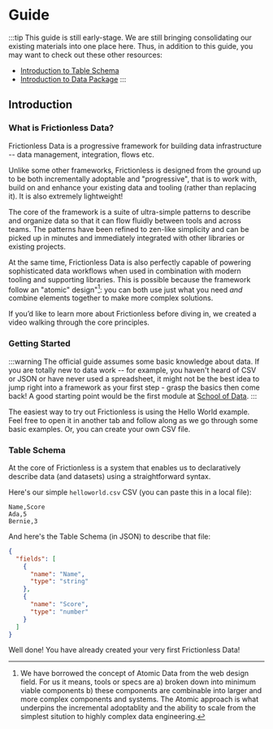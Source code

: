 # Guide

:::tip
This guide is still early-stage. We are still bringing consolidating our existing materials into one place here. Thus, in addition to this guide, you may want to check out these other resources:

* [Introduction to Table Schema][ts]
* [Introduction to Data Package][dp]
:::

[ts]: /table-schema/
[dp]: /data-package/

## Introduction

### What is Frictionless Data?

Frictionless Data is a progressive framework for building data infrastructure -- data management, integration, flows etc.

Unlike some other frameworks, Frictionless is designed from the ground up to be both incrementally adoptable and "progressive", that is to work with, build on and enhance your existing data and tooling (rather than replacing it). It is also extremely lightweight!

The core of the framework is a suite of ultra-simple patterns to describe and organize data so that it can flow fluidly between tools and across teams. The patterns have been refined to zen-like simplicity and can be picked up in minutes and immediately integrated with other libraries or existing projects.

<!--
[These patterns are language and platform agnostic so you can use and integrate them with your favourite language, tool or platform. We also have a rich set of libraries and tooling to help you do that e.g. bindings in Python, R, Ruby, Go, Swift ...]
-->

At the same time, Frictionless Data is also perfectly capable of powering sophisticated data workflows when used in combination with modern tooling and supporting libraries. This is possible because the framework follow an "atomic" design"[^atomic]: you can both use just what you need *and* combine elements together to make more complex solutions.

If you’d like to learn more about Frictionless before diving in, we created a video walking through the core principles.

<!-- TODO: insert video -->

<!-- TODO: If you are an experienced data developer [engineer] and want to know how Frictionless compares to other libraries/frameworks, check out the Comparison with Other Frameworks and Tools. -->

[^atomic]: We have borrowed the concept of Atomic Data from the web design field. For us it means, tools or specs are a) broken down into minimum viable components b) these components are combinable into larger and more complex components and systems. The Atomic approach is what underpins the incremental adoptablity and the ability to scale from the simplest sitution to highly complex data engineering.


### Getting Started

:::warning
The official guide assumes some basic knowledge about data. If you are totally new to data work -- for example, you haven't heard of CSV or JSON or have never used a spreadsheet, it might not be the best idea to jump right into a framework as your first step - grasp the basics then come back! A good starting point would be the first module at [School of Data][scoda].
:::

[scoda]: https://schoolofdata.org/

The easiest way to try out Frictionless is using the Hello World example. Feel free to open it in another tab and follow along as we go through some basic examples. Or, you can create your own CSV file.

<!--
[TODO: maybe install a tool to play along - either the CLI or maybe in python, JS or R. However, worry that this always a bit of an obstacle for people]
-->

<!--
### Declarative Data
-->

### Table Schema

At the core of Frictionless is a system that enables us to declaratively describe data (and datasets) using a straightforward syntax.

Here's our simple `helloworld.csv` CSV (you can paste this in a local file):

```csv
Name,Score
Ada,5
Bernie,3
```

And here's the Table Schema (in JSON) to describe that file:

```json
{
  "fields": [
    {
      "name": "Name",
      "type": "string"
    },
    {
      "name": "Score",
      "type": "number"
    }
  ]
}
```

Well done! You have already created your very first Frictionless Data!

<!--
TODO: mention you can use Frictionless with other (non-tabular) types of data ...

TODO: maybe a discussion of why this vs anything else ...
-->

<!--
### Validating Your Data

? Validate example using runkit to do JS ... (also python examples)

Have an example where it is invalid ...

Point to GoodTables ...

### Resources and Packages

-->

<!--

### Next ...

TODO: what other things to do ... Here are some ideas 

* pushing e.g. to db
* inference (of table schema and package)
* displaying / presenting data
* views (graphs etc)
* flows (? - this is a whole section)
* pulling e.g. from a spreadsheet
* publishing

-->

